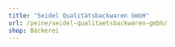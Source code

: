 ```yaml
---
title: "Seidel Qualitätsbackwaren GmbH"
url: /peine/seidel-qualitaetsbackwaren-gmbh/
shop: Bäckerei
---
```

